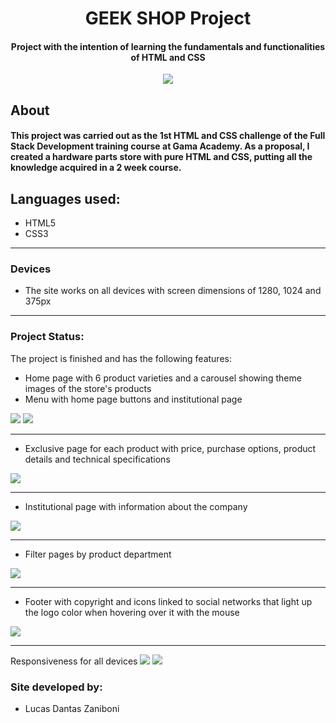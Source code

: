 <h1 align= center>GEEK SHOP Project</h1>

<h4 align= center>Project with the intention of learning the fundamentals and functionalities of HTML and CSS</h4>

<p align='center'>
<img src="https://img.shields.io/static/v1?label=Status&message=UP&color=orange&style=for-the-badge&logo=ghost"/>
</p>

About
-------------------

#### This project was carried out as the 1st HTML and CSS challenge of the Full Stack Development training course at Gama Academy. As a proposal, I created a hardware parts store with pure HTML and CSS, putting all the knowledge acquired in a 2 week course.

Languages used:
-------------------
- HTML5
- CSS3

-------------------
### **Devices**
- The site works on all devices with screen dimensions of 1280, 1024 and 375px
-------------------
### **Project Status**:
The project is finished and has the following features:
 - Home page with 6 product varieties and a carousel showing theme images of the store's products
 -  Menu with home page buttons and institutional page
<img src="assets/readme-images/image1.jpeg"/>
<img src="assets/readme-images/image2.jpeg"/>

-------------------
 - Exclusive page for each product with price, purchase options, product details and technical specifications

<img src="assets/readme-images/image3.jpeg"/>

-------------------
 - Institutional page with information about the company
<img src="assets/readme-images/image4.jpeg"/>

-------------------
 - Filter pages by product department
<img src="assets/readme-images/image5.jpeg"/>

-------------------
 - Footer with copyright and icons linked to social networks that light up the logo color when hovering over it with the mouse
<img src="assets/readme-images/image6.jpeg"/>

-------------------
 Responsiveness for all devices
<img src="assets/readme-images/image 7.jpeg"/>
<img src="assets/readme-images/image 8.jpeg"/>

### **Site developed by:**
- Lucas Dantas Zaniboni
